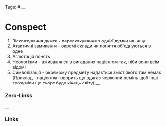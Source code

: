 Tags: #
__
# Conspect
1. Зісковзування думок - перескакування з однієї думки на іншу
2. Атактичні замикання - окремі склади чи поняття об'єднуються в одне
3. Аглютація понять
4. Неологізми - вживання слів вигаданих пацієнтом так, ніби вони всім відомі
5. Символізація - окремому предмету надається зміст якого там немає (Приклад - пацієнтка говорить що вдягає червоний ремінь щоб інші зрозуміли що скоро буде кінець світу)
__
### Zero-Links

__
### Links
